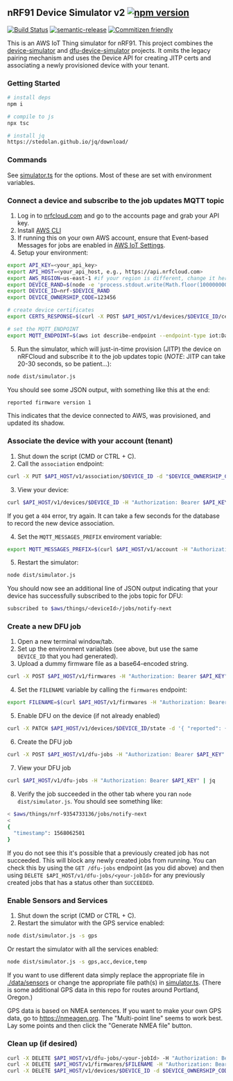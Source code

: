 ## nRF91 Device Simulator v2 [![npm version](https://img.shields.io/npm/v/@nrfcloud/device-simulator-v2.svg)](https://www.npmjs.com/package/@nrfcloud/device-simulator-v2)

[![Build Status](https://codebuild.us-east-1.amazonaws.com/badges?uuid=eyJlbmNyeXB0ZWREYXRhIjoiZUVaRWN2MzJDN2ZzTFpUY0diSi80WFB4Qm10cmFIZXFCUU44UXZzaUdVUXRwSERPMFZWdEc3b04zcGlaSWdEMXB3dEZybTlRaERZaWlsRW5rc0RCRVlNPSIsIml2UGFyYW1ldGVyU3BlYyI6InBOZ3FOWjltTVNocUpLYmsiLCJtYXRlcmlhbFNldFNlcmlhbCI6MX0%3D&branch=master)](https://console.aws.amazon.com/codesuite/codebuild/projects/device-simulator-v2/history?region=us-east-1)
[![semantic-release](https://img.shields.io/badge/%20%20%F0%9F%93%A6%F0%9F%9A%80-semantic--release-e10079.svg)](https://github.com/semantic-release/semantic-release)
[![Commitizen friendly](https://img.shields.io/badge/commitizen-friendly-brightgreen.svg)](http://commitizen.github.io/cz-cli/)

This is an AWS IoT Thing simulator for nRF91. This project combines the [device-simulator](https://github.com/nRFCloud/device-simulator) and [dfu-device-simulator](https://github.com/nRFCloud/dfu-device-simulator) projects. It omits the legacy pairing mechanism and uses the Device API for creating JITP certs and associating a newly provisioned device with your tenant.

### Getting Started
```sh
# install deps
npm i

# compile to js
npx tsc

# install jq
https://stedolan.github.io/jq/download/
```

### Commands
See [simulator.ts](src/simulator.ts) for the options. Most of these are set with environment variables.

### Connect a device and subscribe to the job updates MQTT topic

1. Log in to [nrfcloud.com](https://nrfcloud.com) and go to the accounts page and grab your API key.
1. Install [AWS CLI](https://docs.aws.amazon.com/cli/latest/userguide/cli-chap-install.html)
1. If running this on your own AWS account, ensure that Event-based Messages for jobs are enabled in [AWS IoT Settings](https://us-east-1.console.aws.amazon.com/iot/home?region=us-east-1#/settings).
1. Setup your environment:

```sh
export API_KEY=<your_api_key>
export API_HOST=<your_api_host, e.g., https://api.nrfcloud.com>
export AWS_REGION=us-east-1 #if your region is different, change it here
export DEVICE_RAND=$(node -e 'process.stdout.write(Math.floor(1000000000 + Math.random() * 9000000000).toString())')
export DEVICE_ID=nrf-$DEVICE_RAND
export DEVICE_OWNERSHIP_CODE=123456

# create device certificates
export CERTS_RESPONSE=$(curl -X POST $API_HOST/v1/devices/$DEVICE_ID/certificates -d "$DEVICE_OWNERSHIP_CODE" -H "Authorization: Bearer $API_KEY")

# set the MQTT_ENDPOINT
export MQTT_ENDPOINT=$(aws iot describe-endpoint --endpoint-type iot:Data-ATS | jq -r .endpointAddress);
```

5. Run the simulator, which will just-in-time provision (JITP) the device on nRFCloud and subscribe it to the job updates topic (*NOTE*: JITP can take 20-30 seconds, so be patient...):
```sh
node dist/simulator.js
```
You should see some JSON output, with something like this at the end:
```sh
reported firmware version 1
```
This indicates that the device connected to AWS, was provisioned, and updated its shadow.

### Associate the device with your account (tenant)
1. Shut down the script (CMD or CTRL + C).
2. Call the `association` endpoint:
```sh
curl -X PUT $API_HOST/v1/association/$DEVICE_ID -d "$DEVICE_OWNERSHIP_CODE" -H "Authorization: Bearer $API_KEY"
```
3. View your device:
```sh
curl $API_HOST/v1/devices/$DEVICE_ID -H "Authorization: Bearer $API_KEY" | jq
```
If you get a `404` error, try again. It can take a few seconds for the database to record the new device association.

4. Set the `MQTT_MESSAGES_PREFIX` enviroment variable:
```sh
export MQTT_MESSAGES_PREFIX=$(curl $API_HOST/v1/account -H "Authorization: Bearer $API_KEY" | jq -r '.topics.messagesPrefix')
```
5. Restart the simulator:
```sh
node dist/simulator.js
```
You should now see an additional line of JSON output indicating that your device has successfully subscribed to the jobs topic for DFU:
```sh
subscribed to $aws/things/<deviceId>/jobs/notify-next
```

### Create a new DFU job
1. Open a new terminal window/tab.
2. Set up the environment variables (see above, but use the same `DEVICE_ID` that you had generated).
3. Upload a dummy firmware file as a base64-encoded string.
```sh
curl -X POST $API_HOST/v1/firmwares -H "Authorization: Bearer $API_KEY" -d '{"file": "ewogICAgIm9wZXJhdGlvbiI6ImN1c3RvbUpvYiIsCiAgICAib3RoZXJJbmZvIjoic29tZVZhbHVlIgp9Cg==", "filename": "my-firmware.bin"}'
```

4. Set the `FILENAME` variable by calling the `firmwares` endpoint:
```sh
export FILENAME=$(curl $API_HOST/v1/firmwares -H "Authorization: Bearer $API_KEY" | jq -r '.items[0].filename')
```

5. Enable DFU on the device (if not already enabled)
```sh
curl -X PATCH $API_HOST/v1/devices/$DEVICE_ID/state -d '{ "reported": { "device": { "serviceInfo": ["dfu"] } } }' -H "Authorization: Bearer $API_KEY"
```

6. Create the DFU job
```sh
curl -X POST $API_HOST/v1/dfu-jobs -H "Authorization: Bearer $API_KEY" -d '{ "deviceIdentifiers": ["'$DEVICE_ID'"], "filename": "'$FILENAME'", "version": "1.1" }'
```

7. View your DFU job
```sh
curl $API_HOST/v1/dfu-jobs -H "Authorization: Bearer $API_KEY" | jq
```

8. Verify the job succeeded in the other tab where you ran `node dist/simulator.js`. You should see something like:
```sh
< $aws/things/nrf-9354733136/jobs/notify-next
<
{
  "timestamp": 1568062501
}
```
If you do not see this it's possible that a previously created job has not succeeded. This will block any newly created jobs from running. You can check this by using the `GET /dfu-jobs` endpoint (as you did above) and then using `DELETE $API_HOST/v1/dfu-jobs/<your-jobId>` for any 
previously created jobs that has a status other than `SUCCEEDED`.

### Enable Sensors and Services
1. Shut down the script (CMD or CTRL + C).
2. Restart the simulator with the GPS service enabled:
```sh
node dist/simulator.js -s gps
```
Or restart the simulator with all the services enabled:
```sh
node dist/simulator.js -s gps,acc,device,temp
```
If you want to use different data simply replace the appropriate file in [./data/sensors](https://github.com/nRFCloud/device-simulator-v2/tree/master/data/sensors) or change tne appropriate file path(s) in [simulator.ts](src/simulator.ts). (There is some additional GPS data in this repo for routes around Portland, Oregon.)

GPS data is based on NMEA sentences. If you want to make your own GPS data, go to https://nmeagen.org. The "Multi-point line" seems to work best. Lay some points and then click the "Generate NMEA file" button.

### Clean up (if desired)

```sh
curl -X DELETE $API_HOST/v1/dfu-jobs/<your-jobId> -H "Authorization: Bearer $API_KEY"
curl -X DELETE $API_HOST/v1/firmwares/$FILENAME -H "Authorization: Bearer $API_KEY"
curl -X DELETE $API_HOST/v1/devices/$DEVICE_ID -d $DEVICE_OWNERSHIP_CODE -H "Authorization: Bearer $API_KEY"
```
